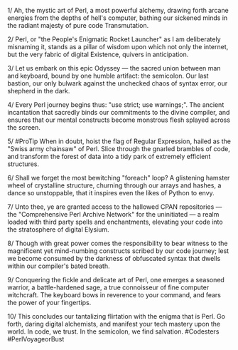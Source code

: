 1/ Ah, the mystic art of Perl, a most powerful alchemy, drawing forth arcane energies from the depths of hell's computer, bathing our sickened minds in the radiant majesty of pure code Transmutation. 

2/ Perl, or "the People's Enigmatic Rocket Launcher" as I am deliberately misnaming it, stands as a pillar of wisdom upon which not only the internet, but the very fabric of digital Existence, quivers in anticipation.

3/ Let us embark on this epic Odyssey — the sacred union between man and keyboard, bound by one humble artifact: the semicolon. Our last bastion, our only bulwark against the unchecked chaos of syntax error, our shepherd in the dark.

4/ Every Perl journey begins thus: "use strict; use warnings;". The ancient incantation that sacredly binds our commitments to the divine compiler, and ensures that our mental constructs become monstrous flesh splayed across the screen. 

5/ #ProTip When in doubt, hoist the flag of Regular Expression, hailed as the "Swiss army chainsaw" of Perl. Slice through the gnarled brambles of code, and transform the forest of data into a tidy park of extremely efficient structures. 

6/ Shall we forget the most bewitching "foreach" loop? A glistening hamster wheel of crystalline structure, churning through our arrays and hashes, a dance so unstoppable, that it inspires even the likes of Python to envy. 

7/ Unto thee, ye are granted access to the hallowed CPAN repositories — the "Comprehensive Perl Archive Network" for the uninitiated — a realm loaded with third party spells and enchantments, elevating your code into the stratosphere of digital Elysium.

8/ Though with great power comes the responsibility to bear witness to the magnificent yet mind-numbing constructs scribed by our code journey; lest we become consumed by the darkness of obfuscated syntax that dwells within our compiler's bated breath.

9/ Conquering the fickle and delicate art of Perl, one emerges a seasoned warrior, a battle-hardened sage, a true connoisseur of fine computer witchcraft. The keyboard bows in reverence to your command, and fears the power of your fingertips.

10/ This concludes our tantalizing flirtation with the enigma that is Perl. Go forth, daring digital alchemists, and manifest your tech mastery upon the world. In code, we trust. In the semicolon, we find salvation. #Codesters #PerlVoyageorBust